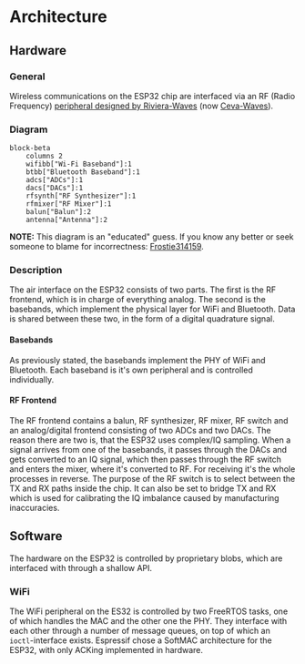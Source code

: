 # Architecture

## Hardware

### General
Wireless communications on the ESP32 chip are interfaced via an RF (Radio Frequency) [peripheral designed by Riviera-Waves](https://www.ceva-ip.com/press/espressif-licenses-and-deploys-ceva-bluetooth-in-esp32-iot-chip/) (now [Ceva-Waves](https://www.ceva-ip.com/)).

### Diagram
```mermaid
block-beta
    columns 2
    wifibb["Wi-Fi Baseband"]:1
    btbb["Bluetooth Baseband"]:1
    adcs["ADCs"]:1
    dacs["DACs"]:1
    rfsynth["RF Synthesizer"]:1
    rfmixer["RF Mixer"]:1
    balun["Balun"]:2
    antenna["Antenna"]:2
```
**NOTE:** This diagram is an "educated" guess. If you know any better or seek someone to blame for incorrectness: [Frostie314159](https://github.com/Frostie314159).

### Description
The air interface on the ESP32 consists of two parts. The first is the RF frontend, which is in charge of everything analog. The second is the basebands, which implement the physical layer for WiFi and Bluetooth. Data is shared between these two, in the form of a digital quadrature signal.

#### Basebands
As previously stated, the basebands implement the PHY of WiFi and Bluetooth. Each baseband is it's own peripheral and is controlled individually.

#### RF Frontend
The RF frontend contains a balun, RF synthesizer, RF mixer, RF switch and an analog/digital frontend consisting of two ADCs and two DACs. The reason there are two is, that the ESP32 uses complex/IQ sampling. When a signal arrives from one of the basebands, it passes through the DACs and gets converted to an IQ signal, which then passes through the RF switch and enters the mixer, where it's converted to RF. For receiving it's the whole processes in reverse.
The purpose of the RF switch is to select between the TX and RX paths inside the chip. It can also be set to bridge TX and RX which is used for calibrating the IQ imbalance caused by manufacturing inaccuracies.

## Software
The hardware on the ESP32 is controlled by proprietary blobs, which are interfaced with through a shallow API.
### WiFi
The WiFi peripheral on the ES32 is controlled by two FreeRTOS tasks, one of which handles the MAC and the other one the PHY. They interface with each other through a number of message queues, on top of which an `ioctl`-interface exists. Espressif chose a SoftMAC architecture for the ESP32, with only ACKing implemented in hardware.

